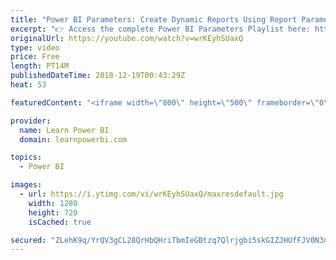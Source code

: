 ```yaml
---
title: "Power BI Parameters: Create Dynamic Reports Using Report Parameters"
excerpt: "👉 Access the complete Power BI Parameters Playlist here: https://www.youtube.com/watch?v=wrKEyhSUaxQ&list=PL7GQQXV5Z8ecKZvJeX4S6mw-ov3tD2-lW&index=2 👉 Build Financial Dashboard Step-by-Step https://www.youtube.com/watch?v=1WQ2cayxjTo&index=3&list=PL7GQQXV5Z8efbHd_ITKTALtncsqhBAqZt 👉 Download Power"
originalUrl: https://youtube.com/watch?v=wrKEyhSUaxQ
type: video
price: Free
length: PT14M
publishedDateTime: 2018-12-19T00:43:29Z
heat: 53

featuredContent: "<iframe width=\"800\" height=\"500\" frameborder=\"0\" src=\"https://www.youtube.com/embed/wrKEyhSUaxQ\" allow=\"accelerometer; autoplay; encrypted-media; gyroscope; picture-in-picture\" allowfullscreen></iframe>"

provider:
  name: Learn Power BI
  domain: learnpowerbi.com

topics:
  - Power BI

images:
  - url: https://i.ytimg.com/vi/wrKEyhSUaxQ/maxresdefault.jpg
    width: 1280
    height: 720
    isCached: true

secured: "ZLehK9q/YrQV3gCL28QrHbQHriTbmIeGBtzq7Qlrjgbi5skGIZJHUfFJV0N3n96JO/nShqR3dw7KmbrshGKlsETkLvKSs6iZBrb5JZxr6yTfyMHEH4oBArLIHtH3HNHhk1HA/6wfOspSeQKjUIHA2Zivw2qO8b1gy4Jo2Ccl/zF57G1aO6874frdfvLHcodqvczvnGBM7SBC23T0G48R8GLcUgmRX3vm3W/p4lfVLMZ5NxWg/hYUALJrmlpFdztuIXaY9XrDo5tB6DN8d3LS871zT2xPJw/N+gFBP3VGAOANPU7rYa8rOjosHQhzPSbWw+56f24K+SUmr1c42rWpDrbkQ7sUPvPwRyZyQERdivorIAUvYwjUiJayuJCcgwdqwT8RhXxKDGwx8QldNxbxPgrhhn8rapPk84CLY/Pgiw8=;2NB5FP6Y6AdmWGU5PQ/N+w=="
---
```


